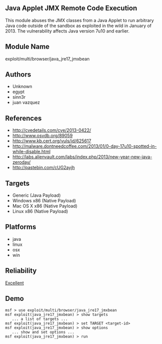 ## Java Applet JMX Remote Code Execution

This module abuses the JMX classes from a Java Applet to run 
arbitrary Java code outside of the sandbox as exploited in 
the wild in January of 2013. The vulnerability affects Java 
version 7u10 and earlier.


## Module Name
exploit/multi/browser/java_jre17_jmxbean

## Authors
* Unknown
* egypt
* sinn3r
* juan vazquez


## References
* http://cvedetails.com/cve/2013-0422/
* http://www.osvdb.org/89059
* http://www.kb.cert.org/vuls/id/625617
* http://malware.dontneedcoffee.com/2013/01/0-day-17u10-spotted-in-while-disable.html
* http://labs.alienvault.com/labs/index.php/2013/new-year-new-java-zeroday/
* http://pastebin.com/cUG2ayjh



## Targets
* Generic (Java Payload)
* Windows x86 (Native Payload)
* Mac OS X x86 (Native Payload)
* Linux x86 (Native Payload)


## Platforms
* java
* linux
* osx
* win

## Reliability
[Excellent](https://github.com/rapid7/metasploit-framework/wiki/Exploit-Ranking)

## Demo

```
msf > use exploit/multi/browser/java_jre17_jmxbean
msf exploit(java_jre17_jmxbean) > show targets
   ... a list of targets ...
msf exploit(java_jre17_jmxbean) > set TARGET <target-id>
msf exploit(java_jre17_jmxbean) > show options
   ... show and set options ...
msf exploit(java_jre17_jmxbean) > run
```
    
    